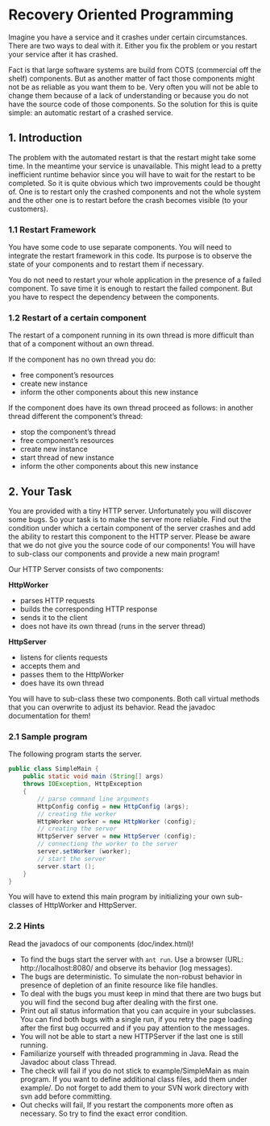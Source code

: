 # Recovery Oriented Programming

Imagine you have a service and it crashes under certain circumstances. There are two ways to deal with it. Either you fix the problem or you restart your service after it has crashed.

Fact is that large software systems are build from COTS (commercial off the shelf) components. But as another matter of fact those components might not be as reliable as you want them to be. Very often you will not be able to change them because of a lack of understanding or because you do not have the source code of those components. So the solution for this is quite simple: an automatic restart of a crashed service.

## 1. Introduction

The problem with the automated restart is that the restart might take some time. In the meantime your service is unavailable. This might lead to a pretty inefficient runtime behavior since you will have to wait for the restart to be completed. So it is quite obvious which two improvements could be thought of. One is to restart only the crashed components and not the whole system and the other one is to restart before the crash becomes visible (to your customers).

### 1.1 Restart Framework

You have some code to use separate components. You will need to integrate the restart framework in this code. Its purpose is to observe the state of your components and to restart them if necessary.

You do not need to restart your whole application in the presence of a failed component. To save time it is enough to restart the failed component. But you have to respect the dependency between the components.

### 1.2 Restart of a certain component

The restart of a component running in its own thread is more difficult than that of a component without an own thread.

If the component has no own thread you do:
* free component’s resources
* create new instance
* inform the other components about this new instance

If the component does have its own thread proceed as follows: in another thread different the component’s thread:
* stop the component’s thread
* free component’s resources
* create new instance
* start thread of new instance
* inform the other components about this new instance

## 2. Your Task

You are provided with a tiny HTTP server. Unfortunately you will discover some bugs. So your
task is to make the server more reliable. Find out the condition under which a certain component of
the server crashes and add the ability to restart this component to the HTTP server. Please be aware
that we do not give you the source code of our components! You will have to sub-class our
components and provide a new main program!

Our HTTP Server consists of two components:

**HttpWorker**
* parses HTTP requests
* builds the corresponding HTTP response
* sends it to the client
* does not have its own thread (runs in the server thread)

**HttpServer**
* listens for clients requests
* accepts them and
* passes them to the HttpWorker
* does have its own thread

You will have to sub-class these two components. Both call virtual methods that you can overwrite to adjust its behavior. Read the javadoc documentation for them!

### 2.1 Sample program

The following program starts the server.

```java
public class SimpleMain {
    public static void main (String[] args)
    throws IOException, HttpException
    {
        // parse command line arguments
        HttpConfig config = new HttpConfig (args);
        // creating the worker
        HttpWorker worker = new HttpWorker (config);
        // creating the server
        HttpServer server = new HttpServer (config);
        // connectiong the worker to the server
        server.setWorker (worker);
        // start the server
        server.start ();
    }
}
```

You will have to extend this main program by initializing your own sub-classes of HttpWorker and HttpServer.

### 2.2 Hints

Read the javadocs of our components (doc/index.html)!

* To find the bugs start the server with `ant run`. Use a browser (URL: http://localhost:8080/ and observe its behavior (log messages).
* The bugs are deterministic. To simulate the non-robust behavior in presence of depletion of an finite resource like file handles.
* To deal with the bugs you must keep in mind that there are two bugs but you will find the second bug after dealing with the first one.
* Print out all status information that you can acquire in your subclasses. You can find both bugs with a single run, if you retry the page loading after the first bug occurred and if you pay attention to the messages.
* You will not be able to start a new HTTPServer if the last one is still running.
* Familiarize yourself with threaded programming in Java. Read the Javadoc about class Thread.
* The check will fail if you do not stick to example/SimpleMain as main program. If you want to define additional class files, add them under example/. Do not forget to add them to your SVN work directory with svn add before committing.
* Out checks will fail, If you restart the components more often as necessary. So try to find the exact error condition.